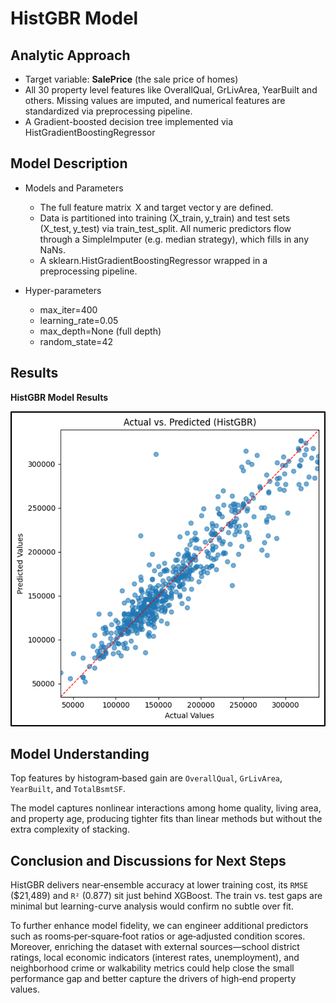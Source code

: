 # HistGBR Model

## Analytic Approach

- Target variable: **SalePrice** (the sale price of homes)
- All 30 property level features like OverallQual, GrLivArea, YearBuilt and others. Missing values are imputed, and numerical features are standardized via preprocessing pipeline.
- A Gradient-boosted decision tree implemented via HistGradientBoostingRegressor

## Model Description

- Models and Parameters

  - The full feature matrix  X and target vector y are defined.
  - Data is partitioned into training (X_train, y_train) and test sets (X_test, y_test) via train_test_split. All numeric predictors flow through a SimpleImputer (e.g. median strategy), which fills in any NaNs.
  - A sklearn.HistGradientBoostingRegressor wrapped in a preprocessing pipeline.

- Hyper-parameters
  - max_iter=400
  - learning_rate=0.05
  - max_depth=None (full depth)
  - random_state=42

## Results

**HistGBR Model Results**

![HistGBR Model Results](../images/histgbr_model.png)

## Model Understanding

Top features by histogram‑based gain are `OverallQual`, `GrLivArea`, `YearBuilt`, and `TotalBsmtSF`.

The model captures nonlinear interactions among home quality, living area, and property age, producing tighter fits than linear methods but without the extra complexity of stacking.

## Conclusion and Discussions for Next Steps

HistGBR delivers near‑ensemble accuracy at lower training cost, its `RMSE` ($21,489) and `R²` (0.877) sit just behind XGBoost. The train vs. test gaps are minimal but learning-curve analysis would confirm no subtle over fit.

To further enhance model fidelity, we can engineer additional predictors such as rooms‑per‑square‑foot ratios or age‑adjusted condition scores. Moreover, enriching the dataset with external sources—school district ratings, local economic indicators (interest rates, unemployment), and neighborhood crime or walkability metrics could help close the small performance gap and better capture the drivers of high‑end property values.
